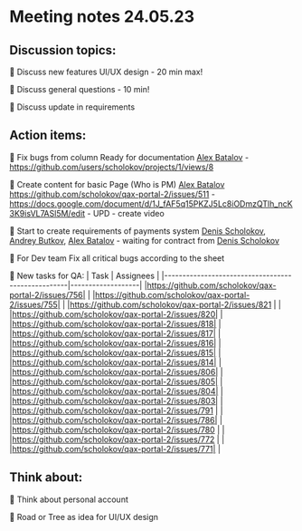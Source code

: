 # Meeting notes 24.05.23 

## Discussion topics: 

:black_square_button: Discuss new features UI/UX design - 20 min max!  

:black_square_button: Discuss general questions - 10 min!

:black_square_button: Discuss update in requirements 


## Action items:

:black_square_button: Fix bugs from column Ready for documentation [Alex Batalov](https://github.com/ABatalov) - https://github.com/users/scholokov/projects/1/views/8

:black_square_button: Create content for basic Page (Who is PM)  [Alex Batalov](https://github.com/ABatalov) https://github.com/scholokov/qax-portal-2/issues/511 - https://docs.google.com/document/d/1J_fAF5q15PKZJ5Lc8iODmzQTlh_ncK3K9isVL7ASl5M/edit - UPD - create video 

:black_square_button: Start to create requirements of payments system [Denis Scholokov](https://github.com/scholokov), [Andrey Butkov](https://github.com/ButKoff), [Alex Batalov](https://github.com/ABatalov)  - waiting for contract from [Denis Scholokov](https://github.com/scholokov)

:black_square_button: For Dev team Fix all critical bugs according to the sheet   

:black_square_button: New tasks for QA: 
| Task                                  | Assignees            | 
|---------------------------------------------------|-------------------|
|https://github.com/scholokov/qax-portal-2/issues/756| |
|https://github.com/scholokov/qax-portal-2/issues/755| |
|https://github.com/scholokov/qax-portal-2/issues/821 | |
|https://github.com/scholokov/qax-portal-2/issues/820| |
|https://github.com/scholokov/qax-portal-2/issues/818| |
|https://github.com/scholokov/qax-portal-2/issues/817| |
|https://github.com/scholokov/qax-portal-2/issues/816| |
|https://github.com/scholokov/qax-portal-2/issues/815| |
|https://github.com/scholokov/qax-portal-2/issues/814| |
|https://github.com/scholokov/qax-portal-2/issues/806| |
|https://github.com/scholokov/qax-portal-2/issues/805| |
|https://github.com/scholokov/qax-portal-2/issues/804| |
|https://github.com/scholokov/qax-portal-2/issues/803| |
|https://github.com/scholokov/qax-portal-2/issues/791 | |
|https://github.com/scholokov/qax-portal-2/issues/786| |
|https://github.com/scholokov/qax-portal-2/issues/780 | |
|https://github.com/scholokov/qax-portal-2/issues/772 | |
|https://github.com/scholokov/qax-portal-2/issues/771| |

## Think about:  

:black_square_button: Think about personal account 

:black_square_button: Road or Tree as idea for UI/UX design   


